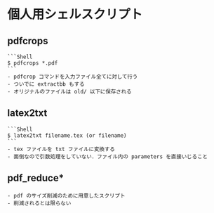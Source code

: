 # 個人用シェルスクリプト
## pdfcrops
    ```Shell
	$ pdfcrops *.pdf
	```
	- pdfcrop コマンドを入力ファイル全てに対して行う
	- ついでに extractbb もする
	- オリジナルのファイルは old/ 以下に保存される

## latex2txt
    ```Shell
	$ latex2txt filename.tex (or filename)
	```
	- tex ファイルを txt ファイルに変換する
	- 面倒なので引数処理をしていない．ファイル内の parameters を直接いじること

## pdf_reduce*
    - pdf のサイズ削減のために用意したスクリプト
	- 削減されるとは限らない
